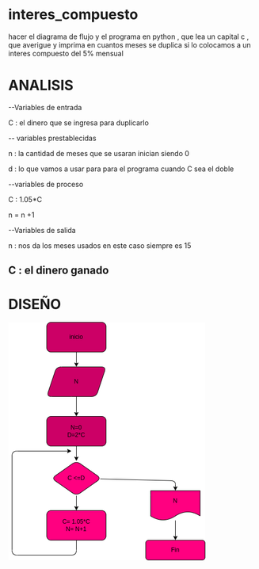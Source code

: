 # interes_compuesto
hacer el diagrama de flujo y el programa en python , que lea un capital c , que averigue y imprima en cuantos meses se duplica si lo colocamos a un interes compuesto del 5% mensual

# ANALISIS

--Variables de entrada 

C : el dinero que se ingresa para duplicarlo

-- variables prestablecidas

n : la cantidad de meses que se usaran inician siendo 0

d : lo que vamos a usar para para el programa cuando C sea el doble

--variables de proceso

C : 1.05*C

n = n +1

--Variables de salida

n : nos da los meses usados en este caso siempre es 15

C : el dinero ganado
--
# DISEÑO

![Diagrama de flujo](diagrama.png "diagrama de flujo")

